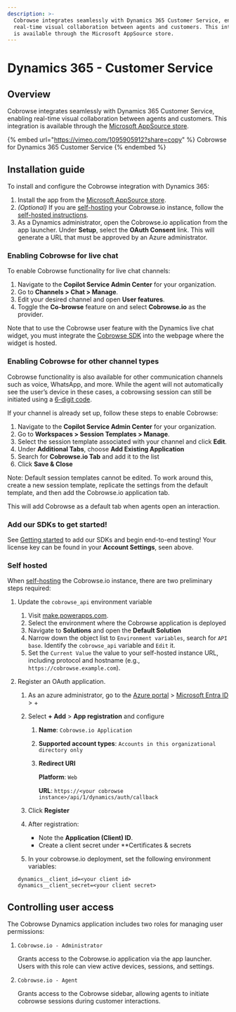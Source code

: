 ```yaml
---
description: >-
  Cobrowse integrates seamlessly with Dynamics 365 Customer Service, enabling
  real-time visual collaboration between agents and customers. This integration
  is available through the Microsoft AppSource store.
---
```


# Dynamics 365 - Customer Service

## Overview

Cobrowse integrates seamlessly with Dynamics 365 Customer Service, enabling
real-time visual collaboration between agents and customers. This integration is
available through the
[Microsoft AppSource store](https://appsource.microsoft.com/en-us/product/dynamics-365/cobrowseiollc.integration).

{% embed url="https://vimeo.com/1095905912?share=copy" %} Cobrowse for Dynamics
365 Customer Service {% endembed %}

## Installation guide

To install and configure the Cobrowse integration with Dynamics 365:

1. Install the app from the
   [Microsoft AppSource store](https://appsource.microsoft.com/en-us/product/dynamics-365/cobrowseiollc.integration).
2. _(Optional)_ If you are
   [self-hosting](../../../enterprise-self-hosting/self-hosting-overview.md)
   your Cobrowse.io instance, follow the
   [self-hosted instructions](#self-hosted).
3. As a Dynamics administrator, open the Cobrowse.io application from the app
   launcher. Under **Setup**, select the **OAuth Consent** link. This will
   generate a URL that must be approved by an Azure administrator.

### Enabling Cobrowse for live chat

To enable Cobrowse functionality for live chat channels:

1. Navigate to the **Copilot Service Admin Center** for your organization.
2. Go to **Channels > Chat > Manage**.
3. Edit your desired channel and open **User features**.
4. Toggle the **Co-browse** feature on and select **Cobrowse.io** as the
   provider.

Note that to use the Cobrowse user feature with the Dynamics live chat widget,
you must integrate the [Cobrowse SDK](../../sdk-installation/web.md) into the
webpage where the widget is hosted.

### Enabling Cobrowse for other channel types

Cobrowse functionality is also available for other communication channels such
as voice, WhatsApp, and more. While the agent will not automatically see the
user’s device in these cases, a cobrowsing session can still be initiated using
a [6-digit code](../../sdk-features/6-digit-codes.md).

If your channel is already set up, follow these steps to enable Cobrowse:

1. Navigate to the **Copilot Service Admin Center** for your organization.
2. Go to **Workspaces > Session Templates > Manage**.
3. Select the session template associated with your channel and click **Edit**.
4. Under **Additional Tabs**, choose **Add Existing Application**
5. Search for **Cobrowse.io Tab** and add it to the list
6. Click **Save & Close**

Note: Default session templates cannot be edited. To work around this, create a
new session template, replicate the settings from the default template, and then
add the Cobrowse.io application tab.

This will add Cobrowse as a default tab when agents open an interaction.

### Add our SDKs to get started!

See [Getting started](../../) to add our SDKs and begin end-to-end testing! Your
license key can be found in your **Account Settings**, seen above.

### Self hosted

When [self-hosting](../../../enterprise-self-hosting/self-hosting-overview.md)
the Cobrowse.io instance, there are two preliminary steps required:

1. Update the `cobrowse_api` environment variable

   1. Visit [make.powerapps.com](https://make.powerapps.com).
   2. Select the environment where the Cobrowse application is deployed
   3. Navigate to **Solutions** and open the **Default Solution**
   4. Narrow down the object list to `Environment variables`, search for
      `API base`. Identify the `cobrowse_api` variable and `Edit` it.
   5. Set the `Current Value` the value to your self-hosted instance URL,
      including protocol and hostname (e.g., `https://cobrowse.example.com`).

2. Register an OAuth application.

   1. As an azure administrator, go to the
      [Azure portal](https://portal.azure.com) >
      [Microsoft Entra ID](https://portal.azure.com/#view/Microsoft_AAD_IAM/ActiveDirectoryMenuBlade/~/Overview) > +
   2. Select **+ Add** > **App registration** and configure

      1. **Name**: `Cobrowse.io Application`
      2. **Supported account types**:
         `Accounts in this organizational directory only`
      3. **Redirect URI**

         **Platform**: `Web`

         **URL**:
         `https://<your cobrowse instance>/api/1/dynamics/auth/callback`

   3. Click **Register**
   4. After registration:

      - Note the **Application (Client) ID**.
      - Create a client secret under \*\*Certificates & secrets

   5. In your cobrowse.io deployment, set the following environment variables:

   ```
   dynamics__client_id=<your client id>
   dynamics__client_secret=<your client secret>
   ```

## Controlling user access

The Cobrowse Dynamics application includes two roles for managing user
permissions:

1. `Cobrowse.io - Administrator`

   Grants access to the Cobrowse.io application via the app launcher. Users with
   this role can view active devices, sessions, and settings.

2. `Cobrowse.io - Agent`

   Grants access to the Cobrowse sidebar, allowing agents to initiate cobrowse
   sessions during customer interactions.
